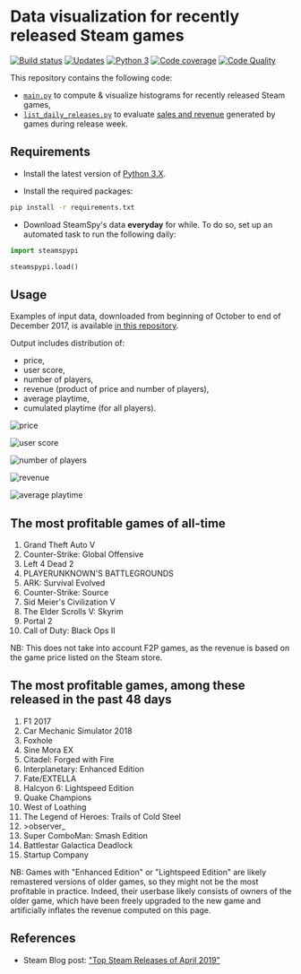 # Data visualization for recently released Steam games

[![Build status][build-image]][build]
[![Updates][dependency-image]][pyup]
[![Python 3][python3-image]][pyup]
[![Code coverage][codecov-image]][codecov]
[![Code Quality][codacy-image]][codacy]

This repository contains the following code:
-   [`main.py`](main.py) to compute & visualize histograms for recently released Steam games,
-   [`list_daily_releases.py`](list_daily_releases.py) to evaluate [sales and revenue](output.txt) generated by games during release week.

## Requirements

-   Install the latest version of [Python 3.X](https://www.python.org/downloads/).

-   Install the required packages:

```bash
pip install -r requirements.txt
```

-   Download SteamSpy's data **everyday** for while. To do so, set up an automated task to run the following daily:

```python
import steamspypi

steamspypi.load()
```

## Usage

Examples of input data, downloaded from beginning of October to end of December 2017, is available [in this repository](https://github.com/woctezuma/recent-sales-data).

Output includes distribution of:
-   price,
-   user score,
-   number of players,
-   revenue (product of price and number of players),
-   average playtime,
-   cumulated playtime (for all players).

![price](https://i.imgur.com/iNZBAio.png)

![user score](https://i.imgur.com/ikhiOSt.png)

![number of players](https://i.imgur.com/L7Wme1D.png)

![revenue](https://i.imgur.com/h14Zr9W.png)

![average playtime](https://i.imgur.com/NYTMqGH.png)

## The most profitable games of all-time

1.    Grand Theft Auto V
2.    Counter-Strike: Global Offensive
3.    Left 4 Dead 2
4.    PLAYERUNKNOWN'S BATTLEGROUNDS
5.    ARK: Survival Evolved
6.    Counter-Strike: Source
7.    Sid Meier's Civilization V
8.    The Elder Scrolls V: Skyrim
9.    Portal 2
10.   Call of Duty: Black Ops II

NB: This does not take into account F2P games, as the revenue is based on the game price listed on the Steam store.

## The most profitable games, among these released in the past 48 days

1.    F1 2017
2.    Car Mechanic Simulator 2018
3.    Foxhole
4.    Sine Mora EX
5.    Citadel: Forged with Fire
6.    Interplanetary: Enhanced Edition
7.    Fate/EXTELLA
8.    Halcyon 6: Lightspeed Edition
9.    Quake Champions
10.   West of Loathing
11.   The Legend of Heroes: Trails of Cold Steel
12.   \>observer_
13.   Super ComboMan: Smash Edition
14.   Battlestar Galactica Deadlock
15.   Startup Company
 
NB: Games with "Enhanced Edition" or "Lightspeed Edition" are likely remastered versions of older games, so they might not be the most profitable in practice. Indeed, their userbase likely consists of owners of the older game, which have been freely upgraded to the new game and artificially inflates the revenue computed on this page.

## References

-   Steam Blog post: ["Top Steam Releases of April 2019"](https://steamcommunity.com/games/593110/announcements/detail/2565275416677184326)

<!-- Definitions -->

[build]: <https://travis-ci.org/woctezuma/recent-sales>
[build-image]: <https://travis-ci.org/woctezuma/recent-sales.svg?branch=master>

[pyup]: <https://pyup.io/repos/github/woctezuma/recent-sales/>
[dependency-image]: <https://pyup.io/repos/github/woctezuma/recent-sales/shield.svg>
[python3-image]: <https://pyup.io/repos/github/woctezuma/recent-sales/python-3-shield.svg>

[codecov]: <https://codecov.io/gh/woctezuma/recent-sales>
[codecov-image]: <https://codecov.io/gh/woctezuma/recent-sales/branch/master/graph/badge.svg>

[codacy]: <https://www.codacy.com/app/woctezuma/recent-sales>
[codacy-image]: <https://api.codacy.com/project/badge/Grade/9f6e0b8724f74ce890b2216bc53aa5a9>
